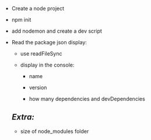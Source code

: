 - Create a node project
- npm init
- add nodemon and create a dev script
- Read the package json display:
  - use readFileSync

  - display in the console:

    - name

    - version

    - how many dependencies and devDependencies

   ## *Extra:*

    - size of node_modules folder
